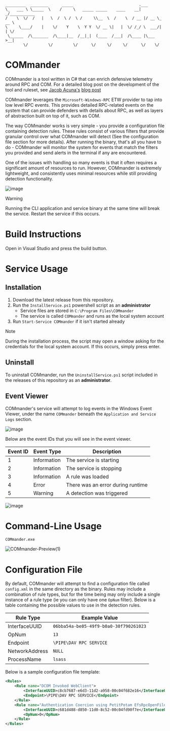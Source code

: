 ```
_________  ________      _____                             .___            
\_   ___ \ \_____  \    /     \   _____ _____    ____    __| _/___________ 
/    \  \/  /   |   \  /  \ /  \ /     \\__  \  /    \  / __ |/ __ \_  __ \
\     \____/    |    \/    Y    \  Y Y  \/ __ \|   |  \/ /_/ \  ___/|  | \/
 \______  /\_______  /\____|__  /__|_|  (____  /___|  /\____ |\___  >__|   
        \/         \/         \/      \/     \/     \/      \/    \/        
```

# COMmander
COMmander is a tool written in C# that can enrich defensive telemetry around RPC and COM.
For a detailed blog post on the development of the tool and ruleset, see
[Jacob Acuna's](https://www.linkedin.com/in/jacob-acuna1)
[blog post](https://jacobacuna.me/2025-06-12-COMmander/)

COMmander leverages the `Microsoft-Windows-RPC` ETW provider to tap into low level RPC events.
This provides detailed RPC-related events on the system that can provide defenders
with details about RPC, as well as layers of abstraction built on top of it, such as COM.

The way COMmander works is very simple - you provide a configuration file containing detection
rules. These rules consist of various filters that provide granular control over what COMmander will
detect (See the configuration file section for more details). After running the binary, that's
all you have to do - COMmander will monitor the system for events that match the filters you provided
and send alerts in the terminal if any are encountered.

One of the issues with handling so many events is that it often requires a significant amount
of resources to run. However, COMmander is extremely lightweight, and consistently uses minimal
resources while still providing detection functionality.

![image](https://github.com/user-attachments/assets/916bb7e0-70d5-41a9-98e1-c87e3a680593)

> [!WARNING]  
> Running the CLI application and service binary at the same time will break the service. Restart
> the service if this occurs.

# Build Instructions
Open in Visual Studio and press the build button.

# Service Usage
## Installation
1. Download the latest release from this repository.
2. Run the `InstallService.ps1` powershell script as an **administrator**
	- Service files are stored in `C:\Program Files\COMmander`
 	- The service is called `COMmander` and runs as the local system account
3. Run `Start-Service COMmander` if it isn't started already

> [!NOTE]  
> During the installation process, the script may open a window asking for the credentials
> for the local system account. If this occurs, simply press enter.

## Uninstall
To uninstall COMmander, run the `UninstallService.ps1` script included in the releases
of this repository as an **administrator**.

## Event Viewer
COMmander's service will attempt to log events in the Windows Event Viewer, under the name
`COMmander` beneath the `Application and Service Logs` section.

![image](https://github.com/user-attachments/assets/9495e225-e1d4-49a5-9844-963e4dd2ccc0)

Below are the event IDs that you will see in the event viewer.

| Event ID | Event Type  | Description                       |
|----------|-------------|-----------------------------------|
| 1        | Information | The service is starting           |
| 2        | Information | The service is stopping           |
| 3        | Information | A rule was loaded                 |
| 4        | Error       | There was an error during runtime |
| 5        | Warning     | A detection was triggered         |

![image](https://github.com/user-attachments/assets/2ba136c4-e3a8-4a8f-9fd1-c8f4ba816183)

# Command-Line Usage
```shell
COMmander.exe
```
![COMmander-Preview(1)](https://github.com/user-attachments/assets/c61dcb4b-3447-42c6-9bf9-342c3e3a1349)

# Configuration File
By default, COMmander will attempt to find a configuration file called `config.xml` in the
same directory as the binary. Rules may include a combination of rule types, but for the time
being may only include a single instance of a rule type (ie you can only have one `OpNum`
filter). Below is a table containing the possible values to use in the detection rules.

| Rule Type      | Example Value                          |
|----------------|----------------------------------------|
| InterfaceUUID  | `06bba54a-be05-49f9-b0a0-30f790261023` |
| OpNum          | `13`                                   |
| Endpoint       | `\PIPE\DAV RPC SERVICE`                |
| NetworkAddress | `NULL`                                 |
| ProcessName    | `lsass`                                |

Below is a sample configuration file template:
```xml
<Rules>
	<Rule name="DCOM Invoked WebClient">
		<InterfaceUUID>c8cb7687-e6d3-11d2-a958-00c04f682e16</InterfaceUUID>
		<Endpoint>\PIPE\DAV RPC SERVICE</Endpoint>
	</Rule>
	<Rule name="Authentication Coercion using PetitPotam EfsRpcOpenFileRaw">
		<InterfaceUUID>c681d488-d850-11d0-8c52-00c04fd90f7e</InterfaceUUID>
		<OpNum>0</OpNum>
	</Rule>
</Rules>
```
